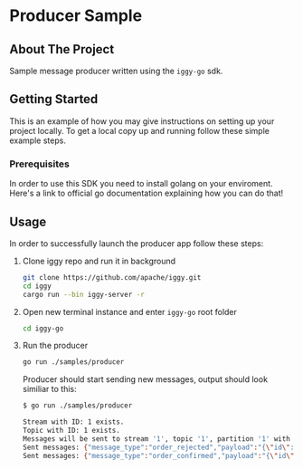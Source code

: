 # Producer Sample

## About The Project

Sample message producer written using the `iggy-go` sdk.

<!-- GETTING STARTED -->
## Getting Started

This is an example of how you may give instructions on setting up your project locally.
To get a local copy up and running follow these simple example steps.

### Prerequisites

In order to use this SDK you need to install golang on your enviroment. Here's a <a hfref="https://go.dev/doc/install">link to official go documentation</a> explaining how you can do that!

## Usage

In order to successfully launch the producer app follow these steps:

1. Clone iggy repo and run it in background

    ```sh
    git clone https://github.com/apache/iggy.git
    cd iggy
    cargo run --bin iggy-server -r
    ```

2. Open new terminal instance and enter `iggy-go` root folder

    ```sh
    cd iggy-go
    ```

3. Run the producer

    ```sh
    go run ./samples/producer
    ```

    Producer should start sending new messages, output should look similiar to this:

    ```sh
    $ go run ./samples/producer

    Stream with ID: 1 exists.
    Topic with ID: 1 exists.
    Messages will be sent to stream '1', topic '1', partition '1' with interval 1000 ms.
    Sent messages: {"message_type":"order_rejected","payload":"{\"id\":1,\"timestamp\":37314,\"reason\":\"Other\"}"}
    Sent messages: {"message_type":"order_confirmed","payload":"{\"id\":1,\"price\":215,\"timestamp\":28024}"}
    ```
